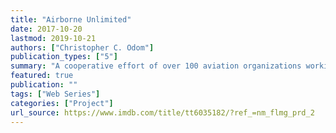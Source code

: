 ```yaml
---
title: "Airborne Unlimited"
date: 2017-10-20
lastmod: 2019-10-21
authors: ["Christopher C. Odom"]
publication_types: ["5"]
summary: "A cooperative effort of over 100 aviation organizations working with the Aero-News Network."
featured: true
publication: ""
tags: ["Web Series"]
categories: ["Project"]
url_source: https://www.imdb.com/title/tt6035182/?ref_=nm_flmg_prd_2
---
```

